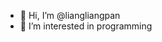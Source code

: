 - 👋 Hi, I’m @liangliangpan
- 👀 I’m interested in programming


<!---
liangliangpan/liangliangpan is a ✨ special ✨ repository because its `README.md` (this file) appears on your GitHub profile.
You can click the Preview link to take a look at your changes.
--->
